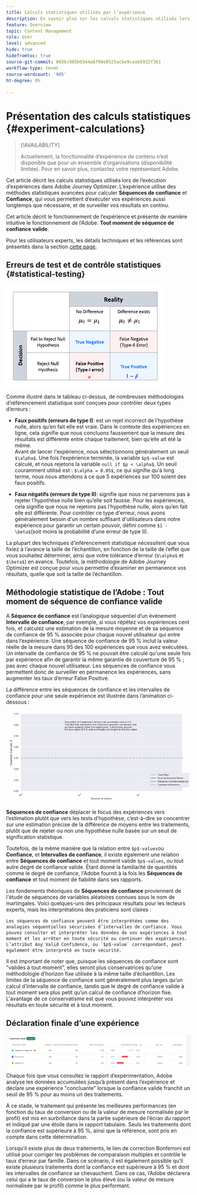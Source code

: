 ```yaml
---
title: Calculs statistiques utilisés par l’expérience
description: En savoir plus sur les calculs statistiques utilisés lors de l’exécution d’expériences
feature: Overview
topic: Content Management
role: User
level: advanced
hide: true
hidefromtoc: true
source-git-commit: 0036c905b9344a6f99e8525acbe9caab5932f361
workflow-type: tm+mt
source-wordcount: '905'
ht-degree: 0%

---
```


# Présentation des calculs statistiques {#experiment-calculations}

>[!AVAILABILITY]
>
>Actuellement, la fonctionnalité d’expérience de contenu n’est disponible que pour un ensemble d’organisations (disponibilité limitée). Pour en savoir plus, contactez votre représentant Adobe.

Cet article décrit les calculs statistiques utilisés lors de l’exécution d’expériences dans Adobe Journey Optimizer. L’expérience utilise des méthodes statistiques avancées pour calculer **Séquences de confiance** et **Confiance**, qui vous permettent d’exécuter vos expériences aussi longtemps que nécessaire, et de surveiller vos résultats en continu.

Cet article décrit le fonctionnement de l’expérience et présente de manière intuitive le fonctionnement de l’Adobe. **Tout moment de séquence de confiance valide**.

Pour les utilisateurs experts, les détails techniques et les références sont présentés dans la section [cette page](https://experienceleague.adobe.com/docs/journey-optimizer/assets/confidence_sequence_technical_details.pdf?lang=en).

## Erreurs de test et de contrôle statistiques {#statistical-testing}

![](assets/technote_1.png)

Comme illustré dans le tableau ci-dessus, de nombreuses méthodologies d’référencement statistique sont conçues pour contrôler deux types d’erreurs :

* **Faux positifs (erreurs de type I)**: est un rejet incorrect de l’hypothèse nulle, alors qu’en fait elle est vraie. Dans le contexte des expériences en ligne, cela signifie que nous concluons faussement que la mesure des résultats est différente entre chaque traitement, bien qu’elle ait été la même.
   </br>Avant de lancer l&#39;expérience, nous sélectionnons généralement un seuil `$\alpha$`. Une fois l’expérience terminée, la variable `$p$-value` est calculé, et nous rejetons la variable `null if $p < \alpha$`. Un seuil couramment utilisé est : `$\alpha = 0.05$`, ce qui signifie qu&#39;à long terme, nous nous attendons à ce que 5 expériences sur 100 soient des faux positifs.

* **Faux négatifs (erreurs de type II)**: signifie que nous ne parvenons pas à rejeter l’hypothèse nulle bien qu’elle soit fausse. Pour les expériences, cela signifie que nous ne rejetons pas l’hypothèse nulle, alors qu’en fait elle est différente. Pour contrôler ce type d&#39;erreur, nous avons généralement besoin d&#39;un nombre suffisant d&#39;utilisateurs dans notre expérience pour garantir un certain pouvoir, défini comme `$1 - \beta$`(soit moins la probabilité d’une erreur de type II).

La plupart des techniques d’inférencement statistique nécessitent que vous fixiez à l’avance la taille de l’échantillon, en fonction de la taille de l’effet que vous souhaitez déterminer, ainsi que votre tolérance d’erreur (`$\alpha$` et `$\beta$`) en avance. Toutefois, la méthodologie de Adobe Journey Optimizer est conçue pour vous permettre d’examiner en permanence vos résultats, quelle que soit la taille de l’échantillon.

## Méthodologie statistique de l’Adobe : Tout moment de séquence de confiance valide

A **Séquence de confiance** est l’analogique séquentiel d’un événement **Intervalle de confiance**, par exemple, si vous répétez vos expériences cent fois, et calculez une estimation de la mesure moyenne et de sa séquence de confiance de 95 % associée pour chaque nouvel utilisateur qui entre dans l’expérience. Une séquence de confiance de 95 % inclut la valeur réelle de la mesure dans 95 des 100 expériences que vous avez exécutées. Un intervalle de confiance de 95 % ne pouvait être calculé qu&#39;une seule fois par expérience afin de garantir la même garantie de couverture de 95 % ; pas avec chaque nouvel utilisateur. Les séquences de confiance vous permettent donc de surveiller en permanence les expériences, sans augmenter les taux d’erreur False Positive.

La différence entre les séquences de confiance et les intervalles de confiance pour une seule expérience est illustrée dans l’animation ci-dessous :

![](assets/technote_2.gif)

**Séquences de confiance** déplacer le focus des expériences vers l’estimation plutôt que vers les tests d’hypothèse, c’est-à-dire se concentrer sur une estimation précise de la différence de moyens entre les traitements, plutôt que de rejeter ou non une hypothèse nulle basée sur un seuil de signification statistique.

Toutefois, de la même manière que la relation entre `$p$-values`ou **Confiance**, et **Intervalles de confiance**, il existe également une relation entre **Séquences de confiance** et tout moment valide `$p$-values`, ou tout autre degré de confiance valide. Étant donné la familiarité de quantités comme le degré de confiance, l&#39;Adobe fournit à la fois les **Séquences de confiance** et tout moment de fiabilité dans ses rapports.

Les fondements théoriques de **Séquences de confiance** proviennent de l&#39;étude de séquences de variables aléatoires connues sous le nom de martingales. Voici quelques-uns des principaux résultats pour les lecteurs experts, mais les interprétations des praticiens sont claires :

    Les séquences de confiance peuvent être interprétées comme des analogies séquentielles sécurisées d’intervalles de confiance. Vous pouvez consulter et interpréter les données de vos expériences à tout moment et les arrêter en toute sécurité ou continuer des expériences. L’attribut Any Valid Confidence, ou `$p$-value` correspondant, peut également être interprété en toute sécurité.

Il est important de noter que, puisque les séquences de confiance sont &quot;valides à tout moment&quot;, elles seront plus conservatrices qu’une méthodologie d’horizon fixe utilisée à la même taille d’échantillon. Les limites de la séquence de confiance sont généralement plus larges qu’un calcul d’intervalle de confiance, tandis que le degré de confiance valide à tout moment sera plus petit qu’un calcul de confiance d’horizon fixe. L&#39;avantage de ce conservatisme est que vous pouvez interpréter vos résultats en toute sécurité et à tout moment.

## Déclaration finale d’une expérience

![](assets/experimentation_report_2.png)

Chaque fois que vous consultez le rapport d’expérimentation, Adobe analyse les données accumulées jusqu’à présent dans l’expérience et déclare une expérience &quot;concluante&quot; lorsque la confiance valide franchit un seuil de 95 % pour au moins un des traitements.

À ce stade, le traitement qui présente les meilleures performances (en fonction du taux de conversion ou de la valeur de mesure normalisée par le profil) est mis en surbrillance dans la partie supérieure de l’écran du rapport et indiqué par une étoile dans le rapport tabulaire. Seuls les traitements dont la confiance est supérieure à 95 %, ainsi que la référence, sont pris en compte dans cette détermination.

Lorsqu’il existe plus de deux traitements, le lien de correction Bonferroni est utilisé pour corriger les problèmes de comparaison multiples et contrôle le taux d’erreur par famille. Dans ce scénario, il est également possible qu’il existe plusieurs traitements dont la confiance est supérieure à 95 % et dont les intervalles de confiance se chevauchent. Dans ce cas, l’Adobe déclarera celui qui a le taux de conversion le plus élevé (ou la valeur de mesure normalisée par le profil) comme le plus performant.
